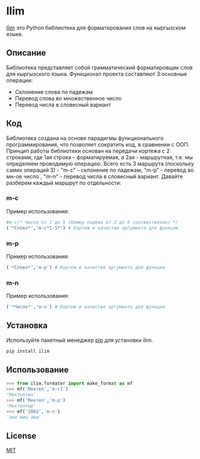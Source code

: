 # Ilim

[Ilim](https://pypi.org/project/ilim/) это Python библиотека для форматирования слов на кыргызском языке.

## Описание

Библиотека представляет собой грамматический форматировщик слов для кыргызского языка. Функционал проекта составляют 3 основные операции:
- Склонение слова по падежам
- Перевод слова во множественное число
- Перевод числа в словесный вариант

## Код

Библиотека создана на основе парадигмы функционального программирования, что позволяет сократить код, в сравнении с ООП. Принцип работы библиотеки основан на передачи кортежа с 2 строками, где 1ая строка - форматируемая, а 2ая - маршрутная, т.е. мы определяем проводимую операцию. Всего есть 3 маршрута (поскольку самих операций 3) - "m-c" - склонение по падежам, "m-p" - перевод во мн-ое число , "m-n" - перевод числа в словесный вариант.
Давайте разберем каждый маршрут по отдельности:
### m-c
Пример использования:
```python
#m-c/* Число от 1 до 5 (Номер падежа от 2 до 6 соотвественно) */
('*Слово*','m-c*1-5*') # Кортеж в качестве аргумента для функции
```

### m-p
Пример использования:
```python
('*Слово*','m-p') # Кортеж в качестве аргумента для функции
```

### m-n
Пример использования:
```python
('*Число*','m-n') # Кортеж в качестве аргумента для функции
```

## Установка

Используйте пакетный менеджер [pip](https://pip.pypa.io/en/stable/) для установки ilim.

```bash
pip install ilim
```

## Использование

```python
>>> from ilim.formater import make_format as mf
>>> mf('Мектеп','m-c1')
'Мектептин'
>>> mf('Мектеп','m-p')
'Мектептер'
>>> mf('2002','m-n')
'эки миң эки'
```

## License
[MIT](https://choosealicense.com/licenses/mit/)